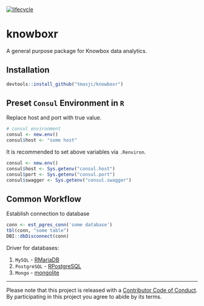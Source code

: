
<!-- README.md is generated from README.Rmd. Please edit that file -->

[![lifecycle](https://img.shields.io/badge/lifecycle-experimental-orange.svg)](https://www.tidyverse.org/lifecycle/#experimental)

# knowboxr

A general purpose package for Knowbox data analytics.

## Installation

``` r
devtools::install_github("tmasjc/knowboxr")
```

## Preset `Consul` Environment in `R`

Replace host and port with true value.

``` r
# consul environment
consul <- new.env()
consul$host <- "some host"
```

It is recommended to set above variables via `.Renviron`.

``` r
consul <- new.env()
consul$host <- Sys.getenv("consul.host")
consul$port <- Sys.getenv("consul.port")
consul$swagger <- Sys.getenv("consul.swagger")
```

## Common Workflow

Establish connection to database

``` r
conn <- est_pgres_conn('some database')
tbl(conn, "some table")
DBI::dbDisconnect(conn)
```

Driver for databases:

1.  `MySQL` - [RMariaDB](https://github.com/r-dbi/RMariaDB)
2.  `PostgreSQL` - [RPostgreSQL](https://github.com/r-dbi/RPostgres)
3.  `Mongo` - [mongolite](https://github.com/jeroen/mongolite/)

-----

Please note that this project is released with a [Contributor Code of
Conduct](CODE_OF_CONDUCT.md). By participating in this project you agree
to abide by its terms.
